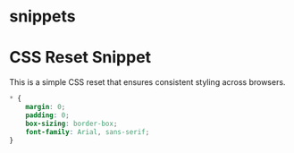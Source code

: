 # snippets

# CSS Reset Snippet

This is a simple CSS reset that ensures consistent styling across browsers.

```css
* {
    margin: 0;
    padding: 0;
    box-sizing: border-box;
    font-family: Arial, sans-serif;
}
